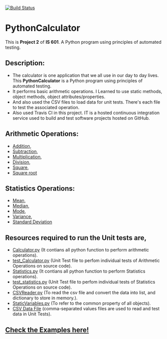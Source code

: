 [![Build Status](https://travis-ci.com/Milan-36/PythonCalculator-UsingTravis.svg?branch=master)](https://travis-ci.com/Milan-36/PythonCalculator-UsingTravis)


# PythonCalculator

This is **Project 2** of **IS 601**. A Python program using principles of automated testing.

## Description:
* The calculator is one application that we all use in our day to day lives. This **PythonCalculator** is a Python program using principles of automated testing.
* It performs basic arithmetic operations. I Learned to use static methods, object methods, object attributes/properties.
* And also used the CSV files to load data for unit tests. There's each file to test the associated operation.
* Also used Travis CI in this project. IT is a hosted continuous integration service used to build and test software projects hosted on GitHub.

## Arithmetic Operations:
* [Addition](https://github.com/Milan-36/PythonCalculator-UsingTravis/blob/master/src/Calculator/Addition.py),
* [Subtraction](https://github.com/Milan-36/PythonCalculator-UsingTravis/blob/master/src/Calculator/Subtraction.py),
* [Multiplication](https://github.com/Milan-36/PythonCalculator-UsingTravis/blob/master/src/Calculator/Multiplication.py),
* [Division](https://github.com/Milan-36/PythonCalculator-UsingTravis/blob/master/src/Calculator/Division.py),
* [Square](https://github.com/Milan-36/PythonCalculator-UsingTravis/blob/master/src/Calculator/Square.py),
* [Square root](https://github.com/Milan-36/PythonCalculator-UsingTravis/blob/master/src/Calculator/Square_Root.py)

## Statistics Operations:
* [Mean](https://github.com/Milan-36/PythonCalculator-UsingTravis/blob/master/src/Statistics/Mean.py),
* [Median](https://github.com/Milan-36/PythonCalculator-UsingTravis/blob/master/src/Statistics/Median.py),
* [Mode](https://github.com/Milan-36/PythonCalculator-UsingTravis/blob/master/src/Statistics/Mode.py),
* [Variance](https://github.com/Milan-36/PythonCalculator-UsingTravis/blob/master/src/Statistics/Variance.py),
* [Standard Deviation](https://github.com/Milan-36/PythonCalculator-UsingTravis/blob/master/src/Statistics/StandardDeviation.py) 

## Resources required  to run the Unit tests are,

* [Calculator.py](https://github.com/Milan-36/PythonCalculator-UsingTravis/blob/master/src/Calculator/Calculator.py) (It contians all python function to perform arithmetic operations).
* [test_Calculator.py](https://github.com/Milan-36/PythonCalculator-UsingTravis/blob/master/src/UnitTests/test_Calculator.py) (Unit Test file to perfom individual tests of Arithmetic Operations on source code).
* [Statistics.py](https://github.com/Milan-36/PythonCalculator-UsingTravis/blob/master/src/Statistics/Statistics.py) (It contians all python function to perform Statistics operations).
* [test_statistics.py](https://github.com/Milan-36/PythonCalculator-UsingTravis/blob/master/src/UnitTests/test_statistics.py) (Unit Test file to perfom individual tests of Statistics Operations on source code).
* [CSVReader.py](https://github.com/Milan-36/PythonCalculator-UsingTravis/blob/master/src/CsvReader/CSVReader.py) (To read the csv file and convert the data into list, and dictionary to store in memory.).
* [StaticVariables.py](https://github.com/Milan-36/PythonCalculator-UsingTravis/blob/master/src/StaticProperties/Static_Variables.py) (To refer to the common property of all objects).
* [CSV Data File](https://github.com/Milan-36/PythonCalculator-UsingTravis/tree/master/src/UnitTests/data) (comma-separated values files are used to read and test data in Unit Tests).



## [Check the Examples here!](https://github.com/Milan-36/PythonCalculator-UsingTravis/blob/master/src/Screenshot/Example.md)
